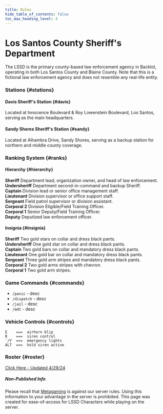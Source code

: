 ```yaml
---
title: Rules
hide_table_of_contents: false
toc_max_heading_level: 4
---
```


<head>
  <title>Backlot - LSSD</title>
</head>

# Los Santos County Sheriff's Department
The LSSD is the primary county-based law enforcement agency in Backlot, operating in both Los Santos County and Blaine County. Note that this is a fictional law enforcement agency and does not resemble any real-life entity.

### **Stations** {#stations}
#### Davis Sheriff's Station {#davis}
Located at Innocence Boulevard & Roy Lowenstein Boulevard, Los Santos, serving as the main headquarters.
#### Sandy Shores Sheriff's Station {#sandy}
Located at Alhambra Drive, Sandy Shores, serving as a backup station for northern and middle county coverage. 

### **Ranking System** {#ranks}
#### Hierarchy {#hierarchy}
**Sheriff** Department lead, organization owner, and head of law enforcement.<br />
**Undersheriff** Department second-in-command and backup Sheriff.<br />
**Captain** Division lead or senior office management staff.<br />
**Lieutenant** Division supervisor or office support staff.<br />
**Sergeant** Field patrol supervisor or division assistant.<br />
**Corporal 2** Division Eligible/Field Training Officer.<br />
**Corporal 1** Senior Deputy/Field Training Officer.<br />
**Deputy** Deputized law enforcement officer.
#### Insignia {#insignia}
**Sheriff** Two gold stars on collar and dress black pants.<br />
**Undersheriff** One gold star on collar and dress black pants.<br />
**Captain** Two gold bars on collar and mandatory dress black pants.<br />
**Lieutenant** One gold bar on collar and mandatory dress black pants.<br />
**Sergeant** Three gold arm stripes and mandatory dress black pants.<br />
**Corporal 2** Two gold arms stripes with chevron.<br />
**Corporal 1** Two gold arm stripes.<br />

### **Game Commands** {#commands}
- `/panic` - desc
- `/dispatch` - desc
- `/jail` - desc
- `/mdt` - desc

### **Vehicle Controls** {#controls}
```
E    ===  airhorn blip
R    ===  siren control
`/Y  ===  emergency lights
ALT  ===  hold siren active
```

### **Roster** {#roster}
[Click Here - Updated 4/29/24](https://docs.google.com/spreadsheets/d/1p5Int-CKiCWmLxKeFtH3F-X3NJHN6Cayxq-5qPPEqLA/edit#gid=0)

##### Non-Published Info
Please recall that [Metagaming](https://backlot.city/rules#1) is against our server rules. Using this information to your advantage in the server is prohibited. This page was created for ease-of-access for LSSD Characters while playing on the server.

